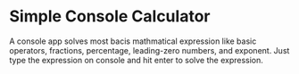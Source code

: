 # Simple Console Calculator
A console app solves most bacis mathmatical expression like basic operators, fractions, percentage, leading-zero numbers, and exponent. Just type the expression on console and hit enter
to solve the expression.
